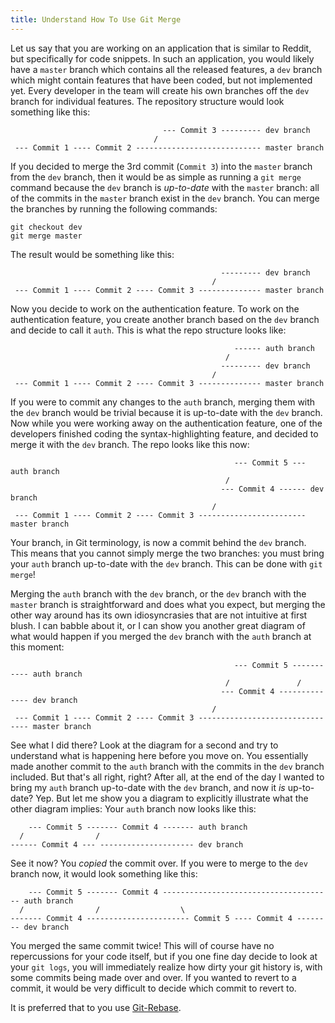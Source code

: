 ```yaml
---
title: Understand How To Use Git Merge
---
```

Let us say that you are working on an application that is similar to Reddit, but specifically for code snippets. In such an application, you would likely have a `master` branch which contains all the released features, a `dev` branch which might contain features that have been coded, but not implemented yet. Every developer in the team will create his own branches off the `dev` branch for individual features. The repository structure would look something like this:

                                      --- Commit 3 --------- dev branch 
                                    /
     --- Commit 1 ---- Commit 2 ---------------------------- master branch

If you decided to merge the 3rd commit (`Commit 3`) into the `master` branch from the `dev` branch, then it would be as simple as running a `git merge` command because the `dev` branch is _up-to-date_ with the `master` branch: all of the commits in the `master` branch exist in the `dev` branch. You can merge the branches by running the following commands:  

    git checkout dev
    git merge master

The result would be something like this:

                                                   --------- dev branch 
                                                 /
     --- Commit 1 ---- Commit 2 ---- Commit 3 -------------- master branch

Now you decide to work on the authentication feature. To work on the authentication feature, you create another branch based on the `dev` branch and decide to call it `auth`. This is what the repo structure looks like:

                                                      ------ auth branch
                                                    /
                                                   --------- dev branch 
                                                 /
     --- Commit 1 ---- Commit 2 ---- Commit 3 -------------- master branch

If you were to commit any changes to the `auth` branch, merging them with the `dev` branch would be trivial because it is up-to-date with the `dev` branch. Now while you were working away on the authentication feature, one of the developers finished coding the syntax-highlighting feature, and decided to merge it with the `dev` branch. The repo looks like this now:

                                                      --- Commit 5 --- auth branch
                                                    /
                                                   --- Commit 4 ------ dev branch 
                                                 /
     --- Commit 1 ---- Commit 2 ---- Commit 3 ------------------------ master branch

Your branch, in Git terminology, is now a commit behind the `dev` branch. This means that you cannot simply merge the two branches: you must bring your `auth` branch up-to-date with the `dev` branch. This can be done with `git merge`!

Merging the `auth` branch with the `dev` branch, or the `dev` branch with the `master` branch is straightforward and does what you expect, but merging the other way around has its own idiosyncrasies that are not intuitive at first blush. I can babble about it, or I can show you another great diagram of what would happen if you merged the `dev` branch with the `auth` branch at this moment:

                                                      --- Commit 5 ----------- auth branch
                                                    /               /
                                                   --- Commit 4 -------------- dev branch 
                                                 /
     --- Commit 1 ---- Commit 2 ---- Commit 3 -------------------------------- master branch

See what I did there? Look at the diagram for a second and try to understand what is happening here before you move on. You essentially made another commit to the `auth` branch with the commits in the `dev` branch included. But that's all right, right? After all, at the end of the day I wanted to bring my `auth` branch up-to-date with the `dev` branch, and now it _is_ up-to-date? Yep. But let me show you a diagram to explicitly illustrate what the other diagram implies: Your `auth` branch now looks like this:

        --- Commit 5 ------- Commit 4 ------- auth branch
      /                /
    ------ Commit 4 --- --------------------- dev branch

See it now? You _copied_ the commit over. If you were to merge to the `dev` branch now, it would look something like this:

        --- Commit 5 ------- Commit 4 -------------------------------------- auth branch
      /                /                  \
    ------- Commit 4 ----------------------- Commit 5 ---- Commit 4 -------- dev branch

You merged the same commit twice! This will of course have no repercussions for your code itself, but if you one fine day decide to look at your `git logs`, you will immediately realize how dirty your git history is, with some commits being made over and over. If you wanted to revert to a commit, it would be very difficult to decide which commit to revert to.

It is preferred that to you use [Git-Rebase](http://forum.freecodecamp.com/t/how-to-use-git-rebase/13226).
